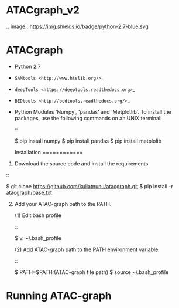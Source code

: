 # ATACgraph_v2
.. image:: https://img.shields.io/badge/python-2.7-blue.svg

ATACgraph
=========

* Python 2.7

* `SAMtools <http://www.htslib.org/>`_ 
* `deepTools <https://deeptools.readthedocs.org>`_
* `BEDtools <http://bedtools.readthedocs.org/>`_ 

* Python Modules 'Numpy', 'pandas' and 'Metplotlib'. To install the packages, use the following commands on an UNIX terminal:
  
  ::

  $ pip install numpy
  $ pip install pandas
  $ pip install matplolib
  
  Installation
============

1. Download the source code and install the requirements.

  ::

  $ git clone https://github.com/kullatnunu/atacgraph.git
  $ pip install -r atacgraph/base.txt

  
2. Add your ATAC-graph path to the PATH.

   (1) Edit bash profile
  
   ::
  
   $ vi ~/.bash_profile
   
   (2) Add ATAC-graph path to the PATH environment variable.
 
   ::
  
   $ PATH=$PATH:(ATAC-graph file path)
   $ source ~/.bash_profile
   
Running ATAC-graph
==================
